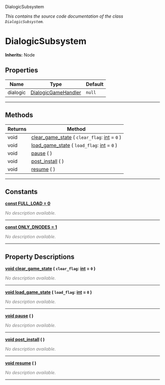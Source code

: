 
<div class="header-banner purple">
<div class="header-label purple">DialogicSubsystem</div>
</div>

*This contains the source code documentation of the class `DialogicSubsystem`.*
        
# DialogicSubsystem
**Inherits:** Node


## Properties
Name | Type | Default 
--- | --- | --- 
dialogic | [DialogicGameHandler](class_dialogicgamehandler.md) |  `null` 
--- 

## Methods
Returns | Method 
--- | --- 
<span class="hljs-attribute">void</span> | [<span class="hljs-title">clear_game_state</span>](#property-clear_game_state) ( `clear_flag`: [int](https://docs.godotengine.org/en/latest/classes/class_int.html#class-int) = `0` ) 
<span class="hljs-attribute">void</span> | [<span class="hljs-title">load_game_state</span>](#property-load_game_state) ( `load_flag`: [int](https://docs.godotengine.org/en/latest/classes/class_int.html#class-int) = `0` ) 
<span class="hljs-attribute">void</span> | [<span class="hljs-title">pause</span>](#property-pause) ( ) 
<span class="hljs-attribute">void</span> | [<span class="hljs-title">post_install</span>](#property-post_install) ( ) 
<span class="hljs-attribute">void</span> | [<span class="hljs-title">resume</span>](#property-resume) ( ) 
--- 
## Constants


<a class="header" id="constant-FULL_LOAD" href="#constant-FULL_LOAD">**<span class="hljs-attribute">const</span> <span class="hljs-title">FULL_LOAD</span><span class="hljs-comment"> = 0</span>**</a>



 <span style = "color: gray">*No description available.*</span> 

---


<a class="header" id="constant-ONLY_DNODES" href="#constant-ONLY_DNODES">**<span class="hljs-attribute">const</span> <span class="hljs-title">ONLY_DNODES</span><span class="hljs-comment"> = 1</span>**</a>



 <span style = "color: gray">*No description available.*</span> 

---
## Property Descriptions



<a class="header" id="property-clear_game_state" href="#property-clear_game_state">**<span class="hljs-attribute">void</span> [<span class="hljs-title">clear_game_state</span>](#property-clear_game_state) ( `clear_flag`: [int](https://docs.godotengine.org/en/latest/classes/class_int.html#class-int) = `0` )** </a>



 <span style = "color: gray">*No description available.*</span> 

---



<a class="header" id="property-load_game_state" href="#property-load_game_state">**<span class="hljs-attribute">void</span> [<span class="hljs-title">load_game_state</span>](#property-load_game_state) ( `load_flag`: [int](https://docs.godotengine.org/en/latest/classes/class_int.html#class-int) = `0` )** </a>



 <span style = "color: gray">*No description available.*</span> 

---



<a class="header" id="property-pause" href="#property-pause">**<span class="hljs-attribute">void</span> [<span class="hljs-title">pause</span>](#property-pause) ( )** </a>



 <span style = "color: gray">*No description available.*</span> 

---



<a class="header" id="property-post_install" href="#property-post_install">**<span class="hljs-attribute">void</span> [<span class="hljs-title">post_install</span>](#property-post_install) ( )** </a>



 <span style = "color: gray">*No description available.*</span> 

---



<a class="header" id="property-resume" href="#property-resume">**<span class="hljs-attribute">void</span> [<span class="hljs-title">resume</span>](#property-resume) ( )** </a>



 <span style = "color: gray">*No description available.*</span> 

---

